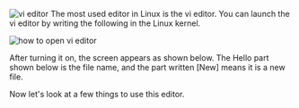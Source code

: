 ![vi editor](https://i.imgur.com/x6LNGwu.png)
The most used editor in Linux is the vi editor. You can launch the vi editor by writing the following in the Linux kernel.

![how to open vi editor](https://i.imgur.com/Grj27AE.png)

After turning it on, the screen appears as shown below. The Hello part shown below is the file name, and the part written [New] means it is a new file.

Now let's look at a few things to use this editor.

